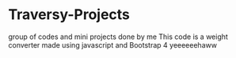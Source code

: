 # Traversy-Projects
group of codes and mini projects done by me
This code is a weight converter made using javascript and Bootstrap 4
yeeeeeehaww

